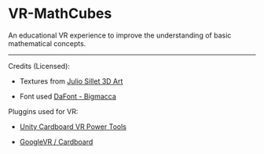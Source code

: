 # VR-MathCubes
An educational VR experience to improve the understanding of basic mathematical concepts.

---

Credits (Licensed):

 * Textures from [Julio Sillet 3D Art](https://gumroad.com/l/TyDmm)

 * Font used [DaFont - Bigmacca](https://www.dafont.com/es/bigmacca.font)


Pluggins used for VR:

 * [Unity Cardboard VR Power Tools](https://github.com/Neengash/Unity-CardboardVR-Power-Tools)

 * [GoogleVR / Cardboard](https://github.com/googlevr/cardboard)